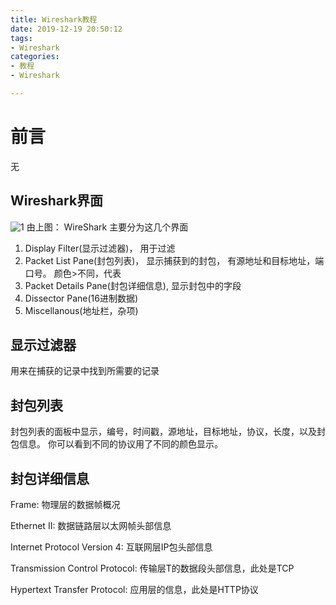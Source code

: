 ```yaml
---
title: Wireshark教程
date: 2019-12-19 20:50:12
tags: 
- Wireshark
categories: 
- 教程
- Wireshark

---
```


# 前言

无

## Wireshark界面

![1](C:%5CUsers%5Ccoder%5CDesktop%5Chexo%5Cwireshark%5C1.png)
由上图：
 WireShark 主要分为这几个界面

1. Display Filter(显示过滤器)，  用于过滤
2. Packet List Pane(封包列表)， 显示捕获到的封包， 有源地址和目标地址，端口号。 颜色>不同，代表
3. Packet Details Pane(封包详细信息), 显示封包中的字段
4. Dissector Pane(16进制数据)
5. Miscellanous(地址栏，杂项)

## 显示过滤器
用来在捕获的记录中找到所需要的记录

## 封包列表
封包列表的面板中显示，编号，时间戳，源地址，目标地址，协议，长度，以及封包信息。 你可以看到不同的协议用了不同的颜色显示。

## 封包详细信息
Frame:   物理层的数据帧概况

Ethernet II: 数据链路层以太网帧头部信息

Internet Protocol Version 4: 互联网层IP包头部信息

Transmission Control Protocol:  传输层T的数据段头部信息，此处是TCP

Hypertext Transfer Protocol:  应用层的信息，此处是HTTP协议

